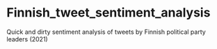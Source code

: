 # Finnish_tweet_sentiment_analysis
Quick and dirty sentiment analysis of tweets by Finnish political party leaders (2021)
